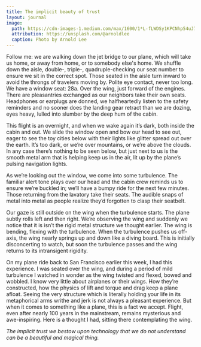 ```yaml
---
title: The implicit beauty of trust
layout: journal
image:
  path: https://cdn-images-1.medium.com/max/1600/1*L-fLWDSy1KPCNhp54uJ7MA.jpeg
  attribution: https://unsplash.com/@arnoldlee
  caption: Photo by Arnold Lee
---
```


Follow me: we are walking down the jet bridge to our plane, which will take us
home, or away from home, or to somebody else's home. We shuffle down the aisle,
double-, triple-, quadruple-checking our seat number to ensure we sit in the
correct spot. Those seated in the aisle turn inward to avoid the throngs of
travelers moving by. Polite eye contact, never too long. We have a window seat:
28a. Over the wing, just forward of the engines. There are pleasantries
exchanged as our neighbors take their own seats. Headphones or earplugs are
donned, we halfheartedly listen to the safety reminders and no sooner does the
landing gear retract than we are dozing, eyes heavy, lulled into slumber by the
deep hum of the cabin.

This flight is an overnight, and when we wake again it’s dark, both inside the
cabin and out. We slide the window open and bow our head to see out, eager to
see the toy cities below with their lights like glitter spread out over the
earth. It’s too dark, or we’re over mountains, or we’re above the clouds. In any
case there’s nothing to be seen below, but just next to us is the smooth metal
arm that is helping keep us in the air, lit up by the plane’s pulsing navigation
lights.

As we’re looking out the window, we come into some turbulence. The familiar
alert tone plays over our head and the cabin crew reminds us to ensure we’re
buckled in; we’ll have a bumpy ride for the next few minutes. Those returning
from the lavatory take their seats. The audible snaps of metal into metal as
people realize they’d forgotten to clasp their seatbelt.

Our gaze is still outside on the wing when the turbulence starts. The plane
subtly rolls left and then right. We’re observing the wing and suddenly we
notice that it is isn’t the rigid metal structure we thought earlier. The wing
is bending, flexing with the turbulence. When the turbulence pushes us off-axis,
the wing nearly springs up and down like a diving board. This is initially
disconcerting to watch, but soon the turbulence passes and the wing returns to
its intransigent rigidity.

On my plane ride back to San Francisco earlier this week, I had this experience.
I was seated over the wing, and during a period of mild turbulence I watched in
wonder as the wing twisted and flexed, bowed and wobbled. I know very little
about airplanes or their wings. How they’re constructed, how the physics of lift
and torque and drag keep a plane afloat. Seeing the very structure which is
literally holding your life in its metaphorical arms writhe and jerk is not
always a pleasant experience. But when it comes to something like a plane, this
is a fact we accept. Flight, even after nearly 100 years in the mainstream,
remains mysterious and awe-inspiring. Here is a thought I had, sitting there
contemplating the wing.

_The implicit trust we bestow upon technology that we do not understand can be a
beautiful and magical thing._

